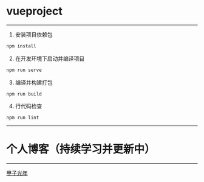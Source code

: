 # vueproject
---
1. 安装项目依赖包
```bash
npm install
```

2. 在开发环境下启动并编译项目
```bash
npm run serve
```

3. 编译并构建打包
```
npm run build
```

4. 行代码检查
```
npm run lint
```

---
# 个人博客（持续学习并更新中）
---
[甲子光年](https://jetmine.cn)
